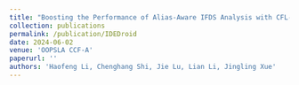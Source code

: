 ```yaml
---
title: "Boosting the Performance of Alias-Aware IFDS Analysis with CFL-based Environment Transformers"
collection: publications
permalink: /publication/IDEDroid
date: 2024-06-02
venue: 'OOPSLA CCF-A'
paperurl: ''
authors: 'Haofeng Li, Chenghang Shi, Jie Lu, Lian Li, Jingling Xue'
---
```

